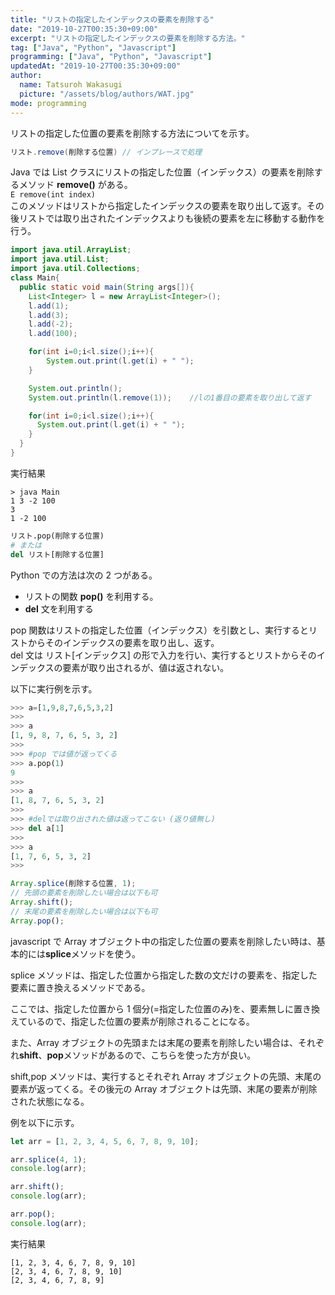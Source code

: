 ```yaml
---
title: "リストの指定したインデックスの要素を削除する"
date: "2019-10-27T00:35:30+09:00"
excerpt: "リストの指定したインデックスの要素を削除する方法。"
tag: ["Java", "Python", "Javascript"]
programming: ["Java", "Python", "Javascript"]
updatedAt: "2019-10-27T00:35:30+09:00"
author:
  name: Tatsuroh Wakasugi
  picture: "/assets/blog/authors/WAT.jpg"
mode: programming
---
```


リストの指定した位置の要素を削除する方法についてを示す。

<div class="note_content_by_programming_language" id="note_content_Java">

```java
リスト.remove(削除する位置) // インプレースで処理
```

Java では List クラスにリストの指定した位置（インデックス）の要素を削除するメソッド **remove()** がある。  
`E remove(int index)`  
このメソッドはリストから指定したインデックスの要素を取り出して返す。その後リストでは取り出されたインデックスよりも後続の要素を左に移動する動作を行う。

```java
import java.util.ArrayList;
import java.util.List;
import java.util.Collections;
class Main{
  public static void main(String args[]){
    List<Integer> l = new ArrayList<Integer>();
    l.add(1);
    l.add(3);
    l.add(-2);
    l.add(100);

    for(int i=0;i<l.size();i++){
        System.out.print(l.get(i) + " ");
    }

    System.out.println();
    System.out.println(l.remove(1));    //lの1番目の要素を取り出して返す

    for(int i=0;i<l.size();i++){
      System.out.print(l.get(i) + " ");
    }
  }
}
```

実行結果

```
> java Main
1 3 -2 100
3
1 -2 100
```

</div>
<div class="note_content_by_programming_language" id="note_content_Python">

```python
リスト.pop(削除する位置)
# または
del リスト[削除する位置]
```

Python での方法は次の 2 つがある。

- リストの関数 **pop()** を利用する。
- **del** 文を利用する

pop 関数はリストの指定した位置（インデックス）を引数とし、実行するとリストからそのインデックスの要素を取り出し、返す。  
del 文は リスト[インデックス] の形で入力を行い、実行するとリストからそのインデックスの要素が取り出されるが、値は返されない。

以下に実行例を示す。

```python
>>> a=[1,9,8,7,6,5,3,2]
>>>
>>> a
[1, 9, 8, 7, 6, 5, 3, 2]
>>>
>>> #pop では値が返ってくる
>>> a.pop(1)
9
>>>
>>> a
[1, 8, 7, 6, 5, 3, 2]
>>>
>>> #delでは取り出された値は返ってこない (返り値無し)
>>> del a[1]
>>>
>>> a
[1, 7, 6, 5, 3, 2]
>>>
```

</div>
<div class="note_content_by_programming_language" id="note_content_Javascript">

```javascript
Array.splice(削除する位置, 1);
// 先頭の要素を削除したい場合は以下も可
Array.shift();
// 末尾の要素を削除したい場合は以下も可
Array.pop();
```

javascript で Array オブジェクト中の指定した位置の要素を削除したい時は、基本的には**splice**メソッドを使う。

splice メソッドは、指定した位置から指定した数の文だけの要素を、指定した要素に置き換えるメソッドである。

ここでは、指定した位置から 1 個分(=指定した位置のみ)を、要素無しに置き換えているので、指定した位置の要素が削除されることになる。

また、Array オブジェクトの先頭または末尾の要素を削除したい場合は、それぞれ**shift**、**pop**メソッドがあるので、こちらを使った方が良い。

shift,pop メソッドは、実行するとそれぞれ Array オブジェクトの先頭、末尾の要素が返ってくる。その後元の Array オブジェクトは先頭、末尾の要素が削除された状態になる。

例を以下に示す。

```javascript
let arr = [1, 2, 3, 4, 5, 6, 7, 8, 9, 10];

arr.splice(4, 1);
console.log(arr);

arr.shift();
console.log(arr);

arr.pop();
console.log(arr);
```

実行結果

```
[1, 2, 3, 4, 6, 7, 8, 9, 10]
[2, 3, 4, 6, 7, 8, 9, 10]
[2, 3, 4, 6, 7, 8, 9]
```

</div>
